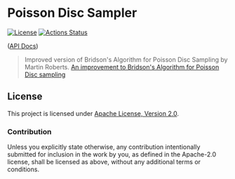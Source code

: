 # Poisson Disc Sampler

[![License](https://img.shields.io/badge/License-Apache%202.0-blue.svg)](https://opensource.org/licenses/Apache-2.0)
[![Actions Status](https://github.com/ODMPlatform/odmp-catalog/workflows/rust/badge.svg)](https://github.com/RougishStudios/poisson/actions)

([API Docs])

> Improved version of Bridson's Algorithm for Poisson Disc Sampling by Martin Roberts. [An improvement to Bridson's Algorithm for Poisson Disc sampling]

## License

This project is licensed under [Apache License, Version 2.0](http://www.apache.org/licenses/LICENSE-2.0).

### Contribution

Unless you explicitly state otherwise, any contribution intentionally submitted for inclusion in the work by you, as 
defined in the Apache-2.0 license, shall be licensed as above, without any additional terms or conditions.

[API Docs]: https://RougishStudios.github.io/poisson/
[An improvement to Bridson's Algorithm for Poisson Disc sampling]: https://observablehq.com/@techsparx/an-improvement-on-bridsons-algorithm-for-poisson-disc-samp/2